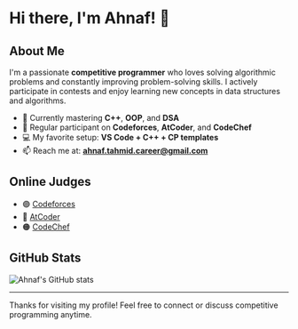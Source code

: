 # Hi there, I'm Ahnaf! 👋

## About Me

I'm a passionate **competitive programmer** who loves solving algorithmic problems and constantly improving problem-solving skills. I actively participate in contests and enjoy learning new concepts in data structures and algorithms.

- 🌱 Currently mastering **C++**, **OOP**, and **DSA**
- 🧠 Regular participant on **Codeforces**, **AtCoder**, and **CodeChef**
- 💻 My favorite setup: **VS Code + C++ + CP templates**
- 📫 Reach me at: **ahnaf.tahmid.career@gmail.com**

## Online Judges

- 🟣 [Codeforces](https://codeforces.com/profile/ahnaf_cp)
- 🔵 [AtCoder](https://atcoder.jp/users/ahnaf_cp)
- 🟠 [CodeChef](https://www.codechef.com/users/ahnaf_cp)

## GitHub Stats

![Ahnaf's GitHub stats](https://github-readme-stats.vercel.app/api?username=ahnaf1524&show_icons=true&theme=radical)

---

Thanks for visiting my profile! Feel free to connect or discuss competitive programming anytime.
